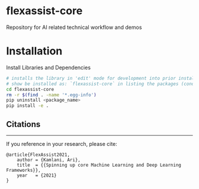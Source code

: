 # flexassist-core
Repository for AI related technical workflow and demos

# Installation
Install Libraries and Dependencies 
```sh
# installs the library in 'edit' mode for development into prior installed environment
# show be installed as: `flexassist-core` in listing the packages (conda list |less )
cd flexassist-core
rm -r $(find . -name '*.egg-info')
pip uninstall <package_name> 
pip install -e .  
```

## Citations
------------------
If you reference in your research, please cite:
```
@article{FlexAssist2021,
    author = {Kamlani, Ari},
    title  = {{Spinning up core Machine Learning and Deep Learning Frameworks}},
    year   = {2021}
}

